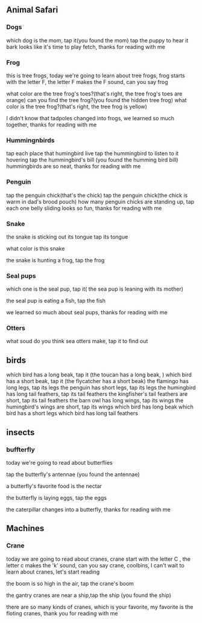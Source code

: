 
## Animal Safari

### Dogs
which dog is the mom, tap it(you found the mom)
tap the puppy to hear it bark
looks like it's time to play fetch, thanks for reading with me

### Frog
this is tree frogs, today we're going to learn about tree frogs, frog starts with the letter F, the letter F makes the F sound, can you say frog

what color are the tree frog's toes?(that's right, the tree frog's toes are orange)
can you find the tree frog?(you found the hidden tree frog)
what color is the tree frog?(that's right, the tree frog is yellow)

I didn't know that tadpoles changed into frogs, we learned so much together, thanks for reading with me

### Hummingnbirds
tap each place that humingbird live
tap the hummingbird to listen to it hovering
tap the hummingbird's bill (you found the humming bird bill)
hummingbirds are so neat, thanks for reading with me

### Penguin
tap the penguin chick(that's the chick)
tap the penguin chick(the chick is warm in dad's brood pouch)
how many penguin chicks are standing up, tap each one
belly sliding looks so fun, thanks for reading with me


### Snake
the snake is sticking out its tongue tap its tongue

what color is this snake

the snake is hunting a frog, tap the frog

### Seal pups

which one is the seal pup, tap it( the sea pup is leaning with its mother)

the seal pup is eating a fish, tap the fish

we learned so much about seal pups, thanks for reading with me

### Otters

what soud do you think sea otters make, tap it to find out




## birds
which bird has a long beak, tap it (the toucan has a long beak, )
which bird has a short beak, tap it (the flycatcher has a short beak)
the flamingo has long legs, tap its legs
the penguin has short legs, tap its legs
the humingbird has long tail feathers, tap its tail feathers
the kingfisher's tail feathers are short, tap its tail feathers
the barn owl has long wings, tap its wings
the humingbird's wings are short, tap its wings
which bird has long beak
which bird has a short legs
which bird has long tail feathers

## insects

### buffterfly
today we're going to read about butterflies

tap the butterfly's antennae (you found the antennae)

a butterfly's favorite food is the nectar

the butterfly is laying eggs, tap the eggs

the caterpillar changes into a butterfly, thanks for reading with me


## Machines

### Crane
today we are going to read about cranes, crane start with the letter C , the letter c makes the 'k' sound, can you say crane, coolbins, I can't wait to learn about cranes, let's start reading

the boom is so high in the air, tap the crane's boom

the gantry cranes are near a ship,tap the ship (you found the ship)

there are so many kinds of cranes, which is your favorite, my favorite is the floting cranes, thank you for reading with me


